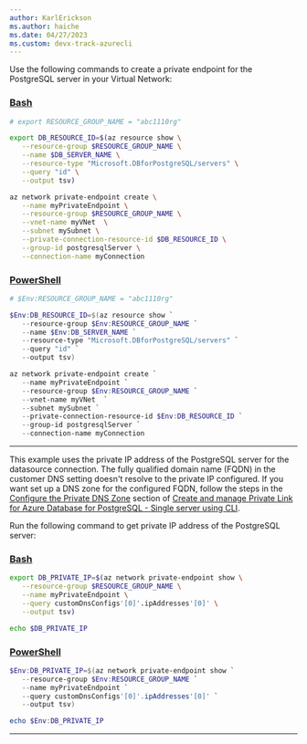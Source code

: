 ```yaml
---
author: KarlErickson
ms.author: haiche
ms.date: 04/27/2023
ms.custom: devx-track-azurecli
---
```


Use the following commands to create a private endpoint for the PostgreSQL server in your Virtual Network:

### [Bash](#tab/in-bash)
 ```bash
 # export RESOURCE_GROUP_NAME = "abc1110rg"

 export DB_RESOURCE_ID=$(az resource show \
    --resource-group $RESOURCE_GROUP_NAME \
    --name $DB_SERVER_NAME \
    --resource-type "Microsoft.DBforPostgreSQL/servers" \
    --query "id" \
    --output tsv)

 az network private-endpoint create \
    --name myPrivateEndpoint \
    --resource-group $RESOURCE_GROUP_NAME \
    --vnet-name myVNet  \
    --subnet mySubnet \
    --private-connection-resource-id $DB_RESOURCE_ID \
    --group-id postgresqlServer \
    --connection-name myConnection
 ```
### [PowerShell](#tab/in-powershell)        
 ```powershell
 # $Env:RESOURCE_GROUP_NAME = "abc1110rg"

 $Env:DB_RESOURCE_ID=$(az resource show `
    --resource-group $Env:RESOURCE_GROUP_NAME `
    --name $Env:DB_SERVER_NAME `
    --resource-type "Microsoft.DBforPostgreSQL/servers" `
    --query "id" `
    --output tsv)

 az network private-endpoint create `
    --name myPrivateEndpoint `
    --resource-group $Env:RESOURCE_GROUP_NAME `
    --vnet-name myVNet  `
    --subnet mySubnet `
    --private-connection-resource-id $Env:DB_RESOURCE_ID `
    --group-id postgresqlServer `
    --connection-name myConnection
 ```
---

This example uses the private IP address of the PostgreSQL server for the datasource connection. The fully qualified domain name (FQDN) in the customer DNS setting doesn't resolve to the private IP configured. If you want set up a DNS zone for the configured FQDN, follow the steps in the [Configure the Private DNS Zone](/azure/postgresql/single-server/how-to-configure-privatelink-cli#configure-the-private-dns-zone) section of [Create and manage Private Link for Azure Database for PostgreSQL - Single server using CLI](/azure/postgresql/single-server/how-to-configure-privatelink-cli).

Run the following command to get private IP address of the PostgreSQL server:

### [Bash](#tab/in-bash)
 ```bash
 export DB_PRIVATE_IP=$(az network private-endpoint show \
    --resource-group $RESOURCE_GROUP_NAME \
    --name myPrivateEndpoint \
    --query customDnsConfigs'[0]'.ipAddresses'[0]' \
    --output tsv)

 echo $DB_PRIVATE_IP
 ```
### [PowerShell](#tab/in-powershell)        
 ```powershell
 $Env:DB_PRIVATE_IP=$(az network private-endpoint show `
    --resource-group $Env:RESOURCE_GROUP_NAME `
    --name myPrivateEndpoint `
    --query customDnsConfigs'[0]'.ipAddresses'[0]' `
    --output tsv)

 echo $Env:DB_PRIVATE_IP
 ```
---
